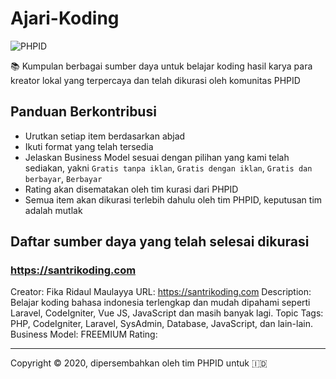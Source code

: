 # Ajari-Koding

![PHPID](https://img.shields.io/badge/Dikurasi_Oleh-PHPID_Community-blue?cacheSeconds=604800)

📚 Kumpulan berbagai sumber daya untuk belajar koding hasil karya para kreator lokal yang terpercaya dan telah dikurasi oleh komunitas PHPID

## Panduan Berkontribusi

- Urutkan setiap item berdasarkan abjad
- Ikuti format yang telah tersedia
- Jelaskan Business Model sesuai dengan pilihan yang kami telah sediakan, yakni `Gratis tanpa iklan`, `Gratis dengan iklan`, `Gratis dan berbayar`, `Berbayar`
- Rating akan disematakan oleh tim kurasi dari PHPID
- Semua item akan dikurasi terlebih dahulu oleh tim PHPID, keputusan tim adalah mutlak

## Daftar sumber daya yang telah selesai dikurasi

### https://santrikoding.com

Creator: Fika Ridaul Maulayya
URL: https://santrikoding.com
Description: Belajar koding bahasa indonesia terlengkap dan mudah dipahami seperti Laravel, CodeIgniter, Vue JS, JavaScript dan masih banyak lagi.
Topic Tags: PHP, CodeIgniter, Laravel, SysAdmin, Database, JavaScript, dan lain-lain.
Business Model: FREEMIUM
Rating:

---

Copyright © 2020, dipersembahkan oleh tim PHPID untuk 🇮🇩
